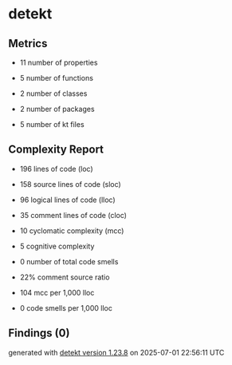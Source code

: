 # detekt

## Metrics

* 11 number of properties

* 5 number of functions

* 2 number of classes

* 2 number of packages

* 5 number of kt files

## Complexity Report

* 196 lines of code (loc)

* 158 source lines of code (sloc)

* 96 logical lines of code (lloc)

* 35 comment lines of code (cloc)

* 10 cyclomatic complexity (mcc)

* 5 cognitive complexity

* 0 number of total code smells

* 22% comment source ratio

* 104 mcc per 1,000 lloc

* 0 code smells per 1,000 lloc

## Findings (0)

generated with [detekt version 1.23.8](https://detekt.dev/) on 2025-07-01 22:56:11 UTC
